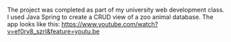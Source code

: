 The project was completed as part of my university web development class. I used Java Spring to create a CRUD view of a zoo animal database. 
The app looks like this:
https://www.youtube.com/watch?v=ef0rv8_szrI&feature=youtu.be
